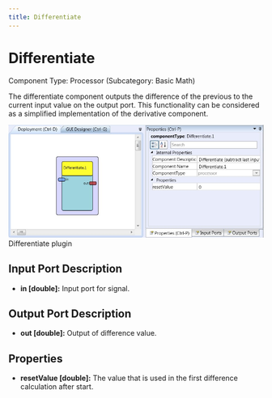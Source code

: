```yaml
---
title: Differentiate
---
```


# Differentiate

Component Type: Processor (Subcategory: Basic Math)

The differentiate component outputs the difference of the previous to the current input value on the output port. This functionality can be considered as a simplified implementation of the derivative component.

![Screenshot: Differentiate plugin](./img/Differentiate.jpg "Screenshot: Differentiate plugin")  
Differentiate plugin

## Input Port Description

- **in \[double\]:** Input port for signal.

## Output Port Description

- **out \[double\]:** Output of difference value.

## Properties

- **resetValue \[double\]:** The value that is used in the first difference calculation after start.
